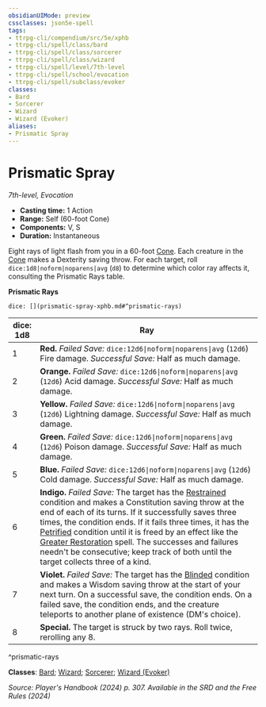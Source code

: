 ```yaml
---
obsidianUIMode: preview
cssclasses: json5e-spell
tags:
- ttrpg-cli/compendium/src/5e/xphb
- ttrpg-cli/spell/class/bard
- ttrpg-cli/spell/class/sorcerer
- ttrpg-cli/spell/class/wizard
- ttrpg-cli/spell/level/7th-level
- ttrpg-cli/spell/school/evocation
- ttrpg-cli/spell/subclass/evoker
classes:
- Bard
- Sorcerer
- Wizard
- Wizard (Evoker)
aliases:
- Prismatic Spray
---
```

# Prismatic Spray
*7th-level, Evocation*  


- **Casting time:** 1 Action
- **Range:** Self (60-foot Cone)
- **Components:** V, S
- **Duration:** Instantaneous

Eight rays of light flash from you in a 60-foot [Cone](Інструменти%20ДМ/CLI/rules/variant-rules/cone-area-of-effect-xphb.md). Each creature in the [Cone](Інструменти%20ДМ/CLI/rules/variant-rules/cone-area-of-effect-xphb.md) makes a Dexterity saving throw. For each target, roll `dice:1d8|noform|noparens|avg` (`d8`) to determine which color ray affects it, consulting the Prismatic Rays table.

**Prismatic Rays**

`dice: [](prismatic-spray-xphb.md#^prismatic-rays)`

| dice: 1d8 | Ray |
|-----------|-----|
| 1 | **Red.** *Failed Save:* `dice:12d6\|noform\|noparens\|avg` (`12d6`) Fire damage. *Successful Save:* Half as much damage. |
| 2 | **Orange.** *Failed Save:* `dice:12d6\|noform\|noparens\|avg` (`12d6`) Acid damage. *Successful Save:* Half as much damage. |
| 3 | **Yellow.** *Failed Save:* `dice:12d6\|noform\|noparens\|avg` (`12d6`) Lightning damage. *Successful Save:* Half as much damage. |
| 4 | **Green.** *Failed Save:* `dice:12d6\|noform\|noparens\|avg` (`12d6`) Poison damage. *Successful Save:* Half as much damage. |
| 5 | **Blue.** *Failed Save:* `dice:12d6\|noform\|noparens\|avg` (`12d6`) Cold damage. *Successful Save:* Half as much damage. |
| 6 | **Indigo.** *Failed Save:* The target has the [Restrained](Інструменти%20ДМ/CLI/rules/conditions.md#Restrained) condition and makes a Constitution saving throw at the end of each of its turns. If it successfully saves three times, the condition ends. If it fails three times, it has the [Petrified](Інструменти%20ДМ/CLI/rules/conditions.md#Petrified) condition until it is freed by an effect like the [Greater Restoration](Інструменти%20ДМ/CLI/spells/greater-restoration-xphb.md) spell. The successes and failures needn't be consecutive; keep track of both until the target collects three of a kind. |
| 7 | **Violet.** *Failed Save:* The target has the [Blinded](Інструменти%20ДМ/CLI/rules/conditions.md#Blinded) condition and makes a Wisdom saving throw at the start of your next turn. On a successful save, the condition ends. On a failed save, the condition ends, and the creature teleports to another plane of existence (DM's choice). |
| 8 | **Special.** The target is struck by two rays. Roll twice, rerolling any 8. |
^prismatic-rays

**Classes**: [Bard](Інструменти%20ДМ/CLI/lists/list-spells-classes-bard.md); [Wizard](Інструменти%20ДМ/CLI/lists/list-spells-classes-wizard.md); [Sorcerer](Інструменти%20ДМ/CLI/lists/list-spells-classes-sorcerer.md); [Wizard (Evoker)](Інструменти%20ДМ/CLI/lists/list-spells-classes-evoker-xphb.md "subclass=XPHB;class=XPHB")

*Source: Player's Handbook (2024) p. 307. Available in the <span title='Systems Reference Document (5.2)'>SRD</span> and the Free Rules (2024)*